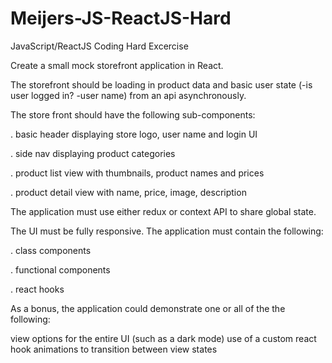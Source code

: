 # Meijers-JS-ReactJS-Hard
JavaScript/ReactJS Coding Hard Excercise

Create a small mock storefront application in React. 

The storefront should be loading in product data and basic user state (-is user logged in? -user name) from an api asynchronously. 

The store front should have the following sub-components:

. basic header displaying store logo, user name and login UI

. side nav displaying product categories

. product list view with thumbnails, product names and prices

. product detail view with name, price, image, description

The application must use either redux or context API to share global state. 

The UI must be fully responsive. The application must contain the following:

. class components

. functional components

. react hooks

As a bonus, the application could demonstrate one or all of the the following:

view options for the entire UI (such as a dark mode) use of a custom react hook animations to transition between view states

